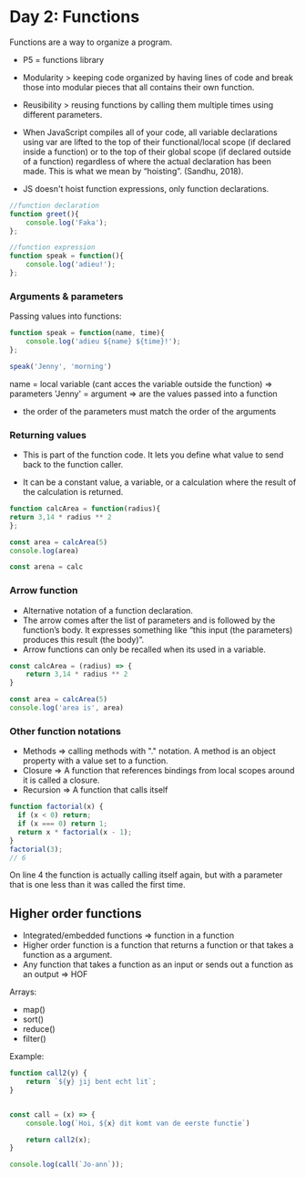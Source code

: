 # Day 2: Functions

Functions are a way to organize a program.
* P5 = functions library

* Modularity > keeping code organized by having lines of code and break those into modular pieces that all contains their own function.
* Reusibility > reusing functions by calling them multiple times using different parameters.

* When JavaScript compiles all of your code, all variable declarations using var are lifted to the top of their functional/local scope (if declared inside a function) or to the top of their global scope (if declared outside of a function) regardless of where the actual declaration has been made. This is what we mean by “hoisting”. (Sandhu, 2018).

* JS doesn't hoist function expressions, only function declarations.

```javascript
//function declaration
function greet(){
    console.log('Faka');
};

//function expression
function speak = function(){
    console.log('adieu!');
};
```
### Arguments & parameters

Passing values into functions:

```javascript
function speak = function(name, time){
    console.log('adieu ${name} ${time}!');
};

speak('Jenny', 'morning')
```

name = local variable (cant acces the variable outside the function) => parameters
'Jenny' = argument => are the values passed into a function
* the order of the parameters must match the order of the arguments

### Returning values

* This is part of the function code. It lets you define what value to send back to the function caller.

* It can be a constant value, a variable, or a calculation where the result of the calculation is returned.

```javascript
function calcArea = function(radius){
return 3,14 * radius ** 2 
};

const area = calcArea(5)
console.log(area)

const arena = calc
```
### Arrow function

* Alternative notation of a function declaration.
* The arrow comes after the list of parameters and is followed by the function’s body. It expresses something like “this input (the parameters) produces this result (the body)”.
* Arrow functions can only be recalled when its used in a variable.

```javascript
const calcArea = (radius) => {
    return 3,14 * radius ** 2 
}

const area = calcArea(5)
console.log('area is', area)
```

### Other function notations

* Methods => calling methods with "." notation. A method is an object property with a value set to a function.
* Closure =>  A function that references bindings from local scopes around it is called a closure.
* Recursion => A function that calls itself

```javascript
function factorial(x) {
  if (x < 0) return;
  if (x === 0) return 1;
  return x * factorial(x - 1);
}
factorial(3);
// 6
```
On line 4 the function is actually calling itself again, but with a parameter that is one less than it was called the first time. 

## Higher order functions

* Integrated/embedded functions => function in a function
* Higher order function is a function that returns a function or that takes a function as a argument. 
* Any function that takes a function as an input or sends out a function as an output => HOF

Arrays:
* map()
* sort()
* reduce()
* filter()

Example:

```javascript
function call2(y) {
    return `${y} jij bent echt lit`;
}


const call = (x) => {
    console.log(`Hoi, ${x} dit komt van de eerste functie`)

    return call2(x);
}

console.log(call(`Jo-ann`));
```